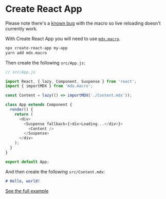 # Create React App

Please note there's a [known bug][] with
the macro so live reloading doesn't
currently work.

With Create React App you will need to use
[`mdx.macro`][mdx-macro].

```sh
npx create-react-app my-app
yarn add mdx.macro
```

Then create the following `src/App.js`:

```js
// src/App.js

import React, { lazy, Component, Suspense } from 'react';
import { importMDX } from 'mdx.macro';

const Content = lazy(() => importMDX('./Content.mdx'));

class App extends Component {
  render() {
    return (
      <div>
        <Suspense fallback={<div>Loading...</div>}>
          <Content />
        </Suspense>
      </div>
    );
  }
}

export default App;
```

And then create the following `src/Content.mdx`:

```md
# Hello, world!
```


[See the full example][cra-example]

[mdx-macro]: https://www.npmjs.com/package/mdx.macro

[cra-example]: https://github.com/mdx-js/mdx/tree/master/examples/create-react-app

[known bug]: https://github.com/facebook/create-react-app/issues/5580
